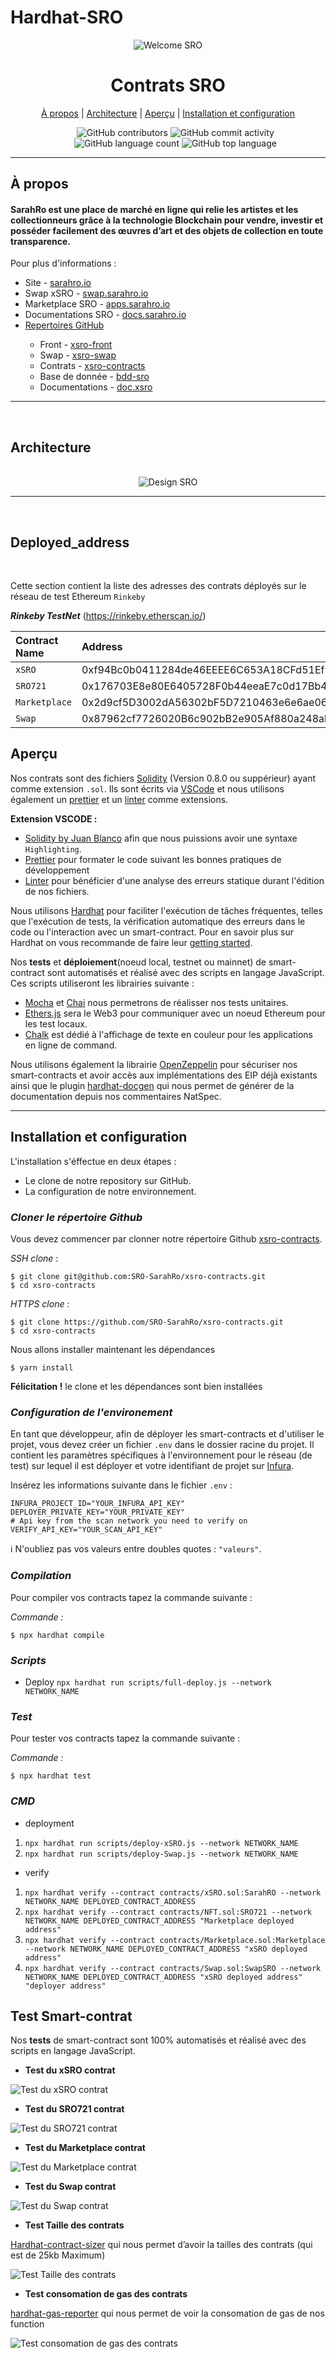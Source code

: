 # Hardhat-SRO
<div>
<div align="center">
  <img alt="Welcome SRO" src="./img/sro.svg">
  </div>
    <h1 align="center"><b>Contrats SRO</b></h1>
    <div align="center">
    <a href="#contract-about">À propos</a> 
      |
    <a href="#contract-design">Architecture</a>
      |
    <a href="#contract-overview">Aperçu</a>
      |
    <a href="#contract-install">Installation et configuration</a>
  </div>
</div>
<div >
  <ul align="center">
    <img alt="GitHub contributors" src="https://img.shields.io/github/contributors/SRO-SarahRo/xsro-contracts">
    <img alt="GitHub commit activity" src="https://img.shields.io/github/commit-activity/m/SRO-SarahRo/xsro-contracts">
    <img alt="GitHub language count" src="https://img.shields.io/github/languages/count/SRO-SarahRo/xsro-contracts">
    <img alt="GitHub top language" src="https://img.shields.io/github/languages/top/SRO-SarahRo/xsro-contracts">
  </ul>
</div>

----

<div>
  <h2><b>À propos</b></h2>
  <h4 id="contract-about" > <b>SarahRo</b> est une place de marché en ligne qui relie les artistes et les collectionneurs grâce à la technologie Blockchain pour vendre, investir et posséder facilement des œuvres d’art et des objets de collection en toute transparence. </h4>
  <p>
  Pour plus d'informations : 
    <ul>
    <li>Site - <a href="https://www.sarahro.io">sarahro.io</a></li>
    <li>Swap xSRO - <a href="https://www.swap.sarahro.io">swap.sarahro.io</a></li>
    <li>Marketplace SRO - <a href="https://www.apps.sarahro.io">apps.sarahro.io</a></li>
    <li>Documentations SRO - <a href="https://www.docs.sarahro.io">docs.sarahro.io</a></li>
    <li><a href="https://www.docs.sarahro.io">Repertoires GitHub</a></li>
    <ul>
      <li>Front - <a href="https://github.com/SRO-SarahRo/xsro-front">xsro-front</a></li>
      <li>Swap - <a href="https://github.com/SRO-SarahRo/xsro-swap">xsro-swap</a></li>
      <li>Contrats - <a href="https://github.com/SRO-SarahRo/xsro-contracts">xsro-contracts</a> </li>
      <li>Base de donnée - <a href="https://github.com/SRO-SarahRo/bdd-sro">bdd-sro</a> </li>
      <li>Documentations - <a href="https://github.com/SRO-SarahRo/doc.xsro">doc.xsro</a> </li>
    </ul>
  </ul>
  </p>
</div>

----

<div>
  </br>
    <h2 id="contract-design"><b>Architecture</b></h2>
  </br>
</div>

<div align="center">
  <img alt="Design SRO" src="./img/contract-map.png">
</div>

----

<div>
  </br>
    <h2 id="contract-deployed_address"><b>Deployed_address</b></h2>
  </br>
</div>

Cette section contient la liste des adresses des contrats déployés sur le réseau de test Ethereum `Rinkeby`

***Rinkeby TestNet*** (https://rinkeby.etherscan.io/)

Contract Name   | Address                     | Explorers
:-------- |:----------------------------- |:-------------------------
`xSRO`   | 0xf94Bc0b0411284de46EEEE6C653A18CFd51Ef9C8 | [etherscan](https://rinkeby.etherscan.io/address/0xf94Bc0b0411284de46EEEE6C653A18CFd51Ef9C8) |
`SRO721`   | 0x176703E8e80E6405728F0b44eeaE7c0d17Bb4F53 | [etherscan](https://rinkeby.etherscan.io/address/0x176703E8e80E6405728F0b44eeaE7c0d17Bb4F53) |
`Marketplace`   | 0x2d9cf5D3002dA56302bF5D7210463e6e6ae06A39 | [etherscan](https://rinkeby.etherscan.io/address/0x2d9cf5D3002dA56302bF5D7210463e6e6ae06A39) |
`Swap`   | 0x87962cf7726020B6c902bB2e905Af880a248ab05 | [etherscan](https://rinkeby.etherscan.io/address/0x87962cf7726020B6c902bB2e905Af880a248ab05) |

<div>
  <h2 id="contract-overview" ><b>Aperçu</b></h2>
</div>

Nos contrats sont des fichiers [Solidity](https://docs.soliditylang.org/en/v0.8.7/) (Version 0.8.0 ou suppérieur) ayant comme extension `.sol`. Ils sont écrits via [VSCode](https://code.visualstudio.com/) et nous utilisons également un [prettier](https://prettier.io/) et un [linter](https://eslint.org/docs/user-guide/getting-started) comme extensions.

**Extension VSCODE :**

- [Solidity by Juan Blanco](https://marketplace.visualstudio.com/items?itemName=juanblanco.solidity) afin que nous puissions avoir une syntaxe `Highlighting`.
- [Prettier](https://marketplace.visualstudio.com/items?itemName=esbenp.prettier-vscode) pour formater le code suivant les bonnes pratiques de développement
- [Linter](https://marketplace.visualstudio.com/items?itemName=dbaeumer.vscode-eslint) pour bénéficier d'une analyse des erreurs statique durant l'édition de nos fichiers.

Nous utilisons [Hardhat](https://hardhat.org/) pour faciliter l'exécution de tâches fréquentes, telles que l'exécution de tests, la vérification automatique des erreurs dans le code ou l'interaction avec un smart-contract. Pour en savoir plus sur Hardhat on vous recommande de faire leur [getting started](https://hardhat.org/tutorial/).

Nos **tests** et **déploiement**(noeud local, testnet ou mainnet) de smart-contract sont automatisés et réalisé avec des scripts en langage JavaScript. Ces scripts utiliseront les librairies suivante : 

- [Mocha](https://mochajs.org/) et [Chai](https://www.chaijs.com/) nous permetrons de réalisser nos tests unitaires.
- [Ethers.js](https://github.com/ethers-io/ethers.js/) sera le Web3 pour communiquer avec un noeud Ethereum pour les test locaux.
- [Chalk](https://github.com/chalk/chalk) est dédié à l'affichage de texte en couleur pour les applications en ligne de command.

Nous utilisons également la librairie [OpenZeppelin](https://docs.openzeppelin.com/contracts/4.x/) pour sécuriser nos smart-contracts et avoir accès aux implémentations des EIP déjà existants ainsi que le plugin [hardhat-docgen](https://hardhat.org/plugins/hardhat-docgen.html) qui nous permet de générer de la documentation depuis nos commentaires NatSpec.

----

<div>
  <h2 id="contract-install"><b>Installation et configuration</b></h2>
</div>

L'installation s'éffectue en deux étapes : 

- Le clone de notre repository sur GitHub.
- La configuration de notre environnement.

### ***Cloner le répertoire Github***

Vous devez commencer par clonner notre répertoire Github [xsro-contracts](https://github.com/SRO-SarahRo/xsro-contracts).

*SSH clone* : 

```
$ git clone git@github.com:SRO-SarahRo/xsro-contracts.git
$ cd xsro-contracts
```

*HTTPS clone* : 

```
$ git clone https://github.com/SRO-SarahRo/xsro-contracts.git
$ cd xsro-contracts
```

Nous allons installer maintenant les dépendances 

```
$ yarn install
```

**Félicitation !** le clone et les dépendances sont bien installées

### ***Configuration de l'environement***

En tant que développeur, afin de déployer les smart-contracts et d'utiliser le projet, vous devez créer un fichier `.env` dans le dossier racine du projet. Il contient les paramètres spécifiques à l'environnement pour le réseau (de test) sur lequel il est déployer et votre identifiant de projet sur [Infura](https://infura.io/).

Insérez les informations suivante dans le fichier `.env` : 

```
INFURA_PROJECT_ID="YOUR_INFURA_API_KEY"
DEPLOYER_PRIVATE_KEY="YOUR_PRIVATE_KEY"
# Api key from the scan network you need to verify on
VERIFY_API_KEY="YOUR_SCAN_API_KEY"
```

ℹ️ N'oubliez pas vos valeurs entre doubles quotes : `"valeurs"`.

### ***Compilation***

Pour compiler vos contracts tapez la commande suivante : 

*Commande :*

```
$ npx hardhat compile
```

### ***Scripts***

- Deploy
  `npx hardhat run scripts/full-deploy.js --network NETWORK_NAME`

### ***Test***

Pour tester vos contracts tapez la commande suivante : 

*Commande :*

```
$ npx hardhat test
```

### ***CMD***

- deployment

1. `npx hardhat run scripts/deploy-xSRO.js --network NETWORK_NAME`
1. `npx hardhat run scripts/deploy-Swap.js --network NETWORK_NAME`

- verify

1. `npx hardhat verify --contract contracts/xSRO.sol:SarahRO --network NETWORK_NAME DEPLOYED_CONTRACT_ADDRESS`
1. `npx hardhat verify --contract contracts/NFT.sol:SRO721 --network NETWORK_NAME DEPLOYED_CONTRACT_ADDRESS "Marketplace deployed address"`
1. `npx hardhat verify --contract contracts/Marketplace.sol:Marketplace --network NETWORK_NAME DEPLOYED_CONTRACT_ADDRESS "xSRO deployed address"`
1. `npx hardhat verify --contract contracts/Swap.sol:SwapSRO --network NETWORK_NAME DEPLOYED_CONTRACT_ADDRESS "xSRO deployed address" "deployer address"`

<div>
  <h2 id="contract-test"><b>Test Smart-contrat</b></h2>
</div>

Nos **tests** de smart-contract sont 100% automatisés et réalisé avec des scripts en langage JavaScript.

- **Test du xSRO contrat**

![Test du xSRO contrat](./img/hardhat-test-token.png)

- **Test du SRO721 contrat**

![Test du SRO721 contrat](./img/hardhat-test-sro721.png)

- **Test du Marketplace contrat**

![Test du Marketplace contrat](./img/hardhat-test-marketplace.png)

- **Test du Swap contrat**

![Test du Swap contrat](./img/hardhat-test-swap.png)

- **Test Taille des contrats**

[Hardhat-contract-sizer](https://hardhat.org/plugins/hardhat-contract-sizer.html) qui nous permet d’avoir la tailles des contrats (qui est de 25kb Maximum)

![Test Taille des contrats](./img/hardhat-test-contract-sizer.png)

- **Test consomation de gas des contrats**

[hardhat-gas-reporter](https://hardhat.org/plugins/hardhat-gas-reporter.html) qui nous permet de voir la consomation de gas de nos function

![Test consomation de gas des contrats](./img/hardhat-test-gas-reporter.png)
